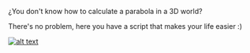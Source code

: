¿You don't know how to calculate a parabola in a 3D world?

There's no problem, here you have a script that makes your life easier :)

[![alt text]([http://url/to/img.png](https://cdn.discordapp.com/attachments/723696788099563601/1030154719940845628/unknown.png))](https://cdn.discordapp.com/attachments/723696788099563601/1030154719940845628/unknown.png)
